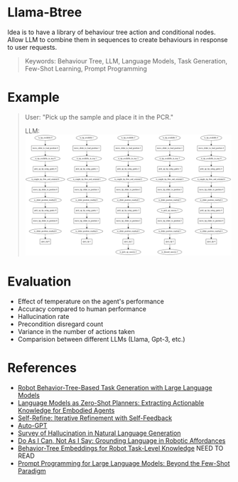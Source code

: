# Llama-Btree

Idea is to have a library of behaviour tree action and conditional nodes. Allow LLM to combine them in sequences to create behaviours in response to user requests.

> Keywords: Behaviour Tree, LLM, Language Models, Task Generation, Few-Shot Learning, Prompt Programming

# Example
> User: "Pick up the sample and place it in the PCR."
>
> LLM: 
![](./assets/behavior_tree.png)

# Evaluation
 - Effect of temperature on the agent's performance
 - Accuracy compared to human performance
 - Hallucination rate
 - Precondition disregard count
 - Variance in the number of actions taken
 - Comparision between different LLMs (Llama, Gpt-3, etc.)

# References
- [Robot Behavior-Tree-Based Task Generation with Large Language Models](https://arxiv.org/pdf/2302.12927.pdf)
- [Language Models as Zero-Shot Planners: Extracting Actionable Knowledge for Embodied Agents](https://arxiv.org/abs/2201.07207)
- [Self-Refine: Iterative Refinement with Self-Feedback](https://arxiv.org/abs/2303.17651)
- [Auto-GPT](https://github.com/Torantulino/Auto-GPT)
- [Survey of Hallucination in Natural Language Generation](https://arxiv.org/pdf/2202.03629.pdf)
- [Do As I Can, Not As I Say: Grounding Language in Robotic Affordances](https://arxiv.org/abs/2204.01691)
- [Behavior-Tree Embeddings for Robot Task-Level Knowledge](https://ieeexplore.ieee.org/document/9981774/) NEED TO READ
- [Prompt Programming for Large Language Models: Beyond the Few-Shot Paradigm](https://arxiv.org/pdf/2102.07350.pdf)
